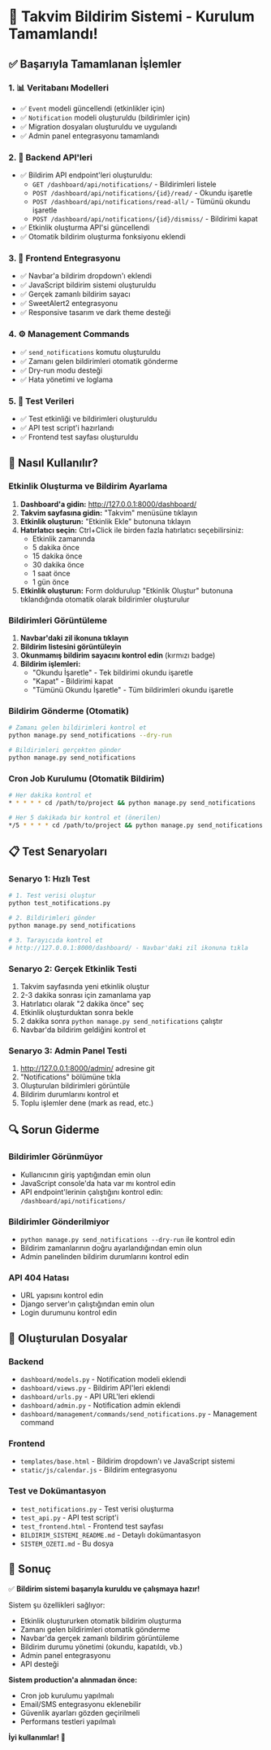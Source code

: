 # 🎉 Takvim Bildirim Sistemi - Kurulum Tamamlandı!

## ✅ Başarıyla Tamamlanan İşlemler

### 1. 📊 Veritabanı Modelleri
- ✅ `Event` modeli güncellendi (etkinlikler için)
- ✅ `Notification` modeli oluşturuldu (bildirimler için)
- ✅ Migration dosyaları oluşturuldu ve uygulandı
- ✅ Admin panel entegrasyonu tamamlandı

### 2. 🔧 Backend API'leri
- ✅ Bildirim API endpoint'leri oluşturuldu:
  - `GET /dashboard/api/notifications/` - Bildirimleri listele
  - `POST /dashboard/api/notifications/{id}/read/` - Okundu işaretle
  - `POST /dashboard/api/notifications/read-all/` - Tümünü okundu işaretle
  - `POST /dashboard/api/notifications/{id}/dismiss/` - Bildirimi kapat
- ✅ Etkinlik oluşturma API'si güncellendi
- ✅ Otomatik bildirim oluşturma fonksiyonu eklendi

### 3. 🎨 Frontend Entegrasyonu
- ✅ Navbar'a bildirim dropdown'ı eklendi
- ✅ JavaScript bildirim sistemi oluşturuldu
- ✅ Gerçek zamanlı bildirim sayacı
- ✅ SweetAlert2 entegrasyonu
- ✅ Responsive tasarım ve dark theme desteği

### 4. ⚙️ Management Commands
- ✅ `send_notifications` komutu oluşturuldu
- ✅ Zamanı gelen bildirimleri otomatik gönderme
- ✅ Dry-run modu desteği
- ✅ Hata yönetimi ve loglama

### 5. 🧪 Test Verileri
- ✅ Test etkinliği ve bildirimleri oluşturuldu
- ✅ API test script'i hazırlandı
- ✅ Frontend test sayfası oluşturuldu

## 🚀 Nasıl Kullanılır?

### Etkinlik Oluşturma ve Bildirim Ayarlama
1. **Dashboard'a gidin:** http://127.0.0.1:8000/dashboard/
2. **Takvim sayfasına gidin:** "Takvim" menüsüne tıklayın
3. **Etkinlik oluşturun:** "Etkinlik Ekle" butonuna tıklayın
4. **Hatırlatıcı seçin:** Ctrl+Click ile birden fazla hatırlatıcı seçebilirsiniz:
   - Etkinlik zamanında
   - 5 dakika önce
   - 15 dakika önce
   - 30 dakika önce
   - 1 saat önce
   - 1 gün önce
5. **Etkinlik oluşturun:** Form doldurulup "Etkinlik Oluştur" butonuna tıklandığında otomatik olarak bildirimler oluşturulur

### Bildirimleri Görüntüleme
1. **Navbar'daki zil ikonuna tıklayın**
2. **Bildirim listesini görüntüleyin**
3. **Okunmamış bildirim sayacını kontrol edin** (kırmızı badge)
4. **Bildirim işlemleri:**
   - "Okundu İşaretle" - Tek bildirimi okundu işaretle
   - "Kapat" - Bildirimi kapat
   - "Tümünü Okundu İşaretle" - Tüm bildirimleri okundu işaretle

### Bildirim Gönderme (Otomatik)
```bash
# Zamanı gelen bildirimleri kontrol et
python manage.py send_notifications --dry-run

# Bildirimleri gerçekten gönder
python manage.py send_notifications
```

### Cron Job Kurulumu (Otomatik Bildirim)
```bash
# Her dakika kontrol et
* * * * * cd /path/to/project && python manage.py send_notifications

# Her 5 dakikada bir kontrol et (önerilen)
*/5 * * * * cd /path/to/project && python manage.py send_notifications
```

## 📋 Test Senaryoları

### Senaryo 1: Hızlı Test
```bash
# 1. Test verisi oluştur
python test_notifications.py

# 2. Bildirimleri gönder
python manage.py send_notifications

# 3. Tarayıcıda kontrol et
# http://127.0.0.1:8000/dashboard/ - Navbar'daki zil ikonuna tıkla
```

### Senaryo 2: Gerçek Etkinlik Testi
1. Takvim sayfasında yeni etkinlik oluştur
2. 2-3 dakika sonrası için zamanlama yap
3. Hatırlatıcı olarak "2 dakika önce" seç
4. Etkinlik oluşturduktan sonra bekle
5. 2 dakika sonra `python manage.py send_notifications` çalıştır
6. Navbar'da bildirim geldiğini kontrol et

### Senaryo 3: Admin Panel Testi
1. http://127.0.0.1:8000/admin/ adresine git
2. "Notifications" bölümüne tıkla
3. Oluşturulan bildirimleri görüntüle
4. Bildirim durumlarını kontrol et
5. Toplu işlemler dene (mark as read, etc.)

## 🔍 Sorun Giderme

### Bildirimler Görünmüyor
- Kullanıcının giriş yaptığından emin olun
- JavaScript console'da hata var mı kontrol edin
- API endpoint'lerinin çalıştığını kontrol edin: `/dashboard/api/notifications/`

### Bildirimler Gönderilmiyor
- `python manage.py send_notifications --dry-run` ile kontrol edin
- Bildirim zamanlarının doğru ayarlandığından emin olun
- Admin panelinden bildirim durumlarını kontrol edin

### API 404 Hatası
- URL yapısını kontrol edin
- Django server'ın çalıştığından emin olun
- Login durumunu kontrol edin

## 📁 Oluşturulan Dosyalar

### Backend
- `dashboard/models.py` - Notification modeli eklendi
- `dashboard/views.py` - Bildirim API'leri eklendi
- `dashboard/urls.py` - API URL'leri eklendi
- `dashboard/admin.py` - Notification admin eklendi
- `dashboard/management/commands/send_notifications.py` - Management command

### Frontend
- `templates/base.html` - Bildirim dropdown'ı ve JavaScript sistemi
- `static/js/calendar.js` - Bildirim entegrasyonu

### Test ve Dokümantasyon
- `test_notifications.py` - Test verisi oluşturma
- `test_api.py` - API test script'i
- `test_frontend.html` - Frontend test sayfası
- `BILDIRIM_SISTEMI_README.md` - Detaylı dokümantasyon
- `SISTEM_OZETI.md` - Bu dosya

## 🎯 Sonuç

✅ **Bildirim sistemi başarıyla kuruldu ve çalışmaya hazır!**

Sistem şu özellikleri sağlıyor:
- Etkinlik oluştururken otomatik bildirim oluşturma
- Zamanı gelen bildirimleri otomatik gönderme
- Navbar'da gerçek zamanlı bildirim görüntüleme
- Bildirim durumu yönetimi (okundu, kapatıldı, vb.)
- Admin panel entegrasyonu
- API desteği

**Sistem production'a alınmadan önce:**
- Cron job kurulumu yapılmalı
- Email/SMS entegrasyonu eklenebilir
- Güvenlik ayarları gözden geçirilmeli
- Performans testleri yapılmalı

**İyi kullanımlar! 🎉**